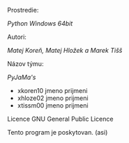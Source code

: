 Prostredie:

*Python*
*Windows 64bit*

Autori:

*Matej Koreň, Matej Hložek a Marek Tišš*

Názov týmu:

*PyJaMa's*

- xkoren10 jmeno prijmeni 
- xhloze02 jmeno prijmeni 
- xtissm00 jmeno prijmeni 


Licence
GNU General Public Licence

Tento program je poskytovan. (asi)
